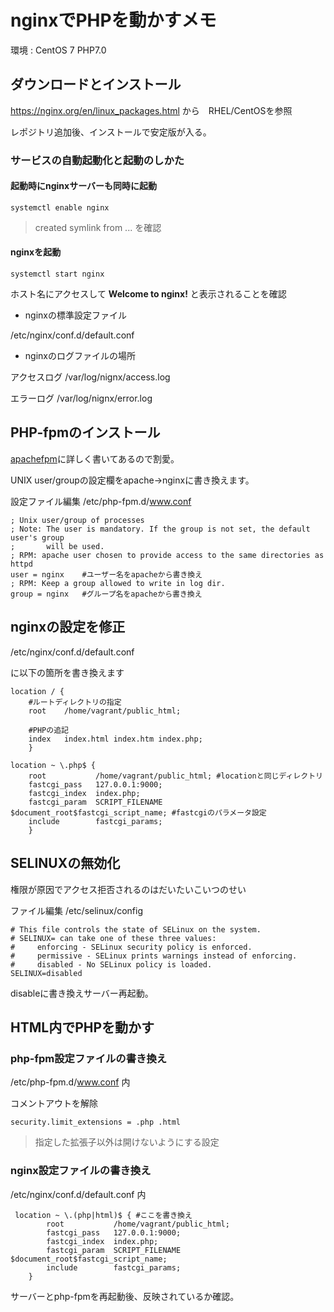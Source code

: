 # nginxでPHPを動かすメモ

環境 : CentOS 7 PHP7.0 

## ダウンロードとインストール

https://nginx.org/en/linux_packages.html から　RHEL/CentOSを参照

レポジトリ追加後、インストールで安定版が入る。

### サービスの自動起動化と起動のしかた

#### 起動時にnginxサーバーも同時に起動

`systemctl enable nginx`

>created symlink from ... を確認

#### nginxを起動

`systemctl start nginx`

ホスト名にアクセスして **Welcome to nginx!** と表示されることを確認

* nginxの標準設定ファイル

/etc/nginx/conf.d/default.conf


* nginxのログファイルの場所

アクセスログ
/var/log/nignx/access.log 

エラーログ
/var/log/nignx/error.log 

## PHP-fpmのインストール

[apachefpm](/apache-php-fpm.md)に詳しく書いてあるので割愛。

UNIX user/groupの設定欄をapache->nginxに書き換えます。

設定ファイル編集 /etc/php-fpm.d/www.conf

```
; Unix user/group of processes
; Note: The user is mandatory. If the group is not set, the default user's group
;       will be used.
; RPM: apache user chosen to provide access to the same directories as httpd
user = nginx	#ユーザー名をapacheから書き換え
; RPM: Keep a group allowed to write in log dir.
group = nginx	#グループ名をapacheから書き換え
```

## nginxの設定を修正

/etc/nginx/conf.d/default.conf

に以下の箇所を書き換えます

```
location / {
	#ルートディレクトリの指定
	root	/home/vagrant/public_html;
	
	#PHPの追記
	index   index.html index.htm index.php;
	}

location ~ \.php$ {
	root           /home/vagrant/public_html; #locationと同じディレクトリ
	fastcgi_pass   127.0.0.1:9000;
	fastcgi_index  index.php;
	fastcgi_param  SCRIPT_FILENAME  $document_root$fastcgi_script_name; #fastcgiのパラメータ設定
	include        fastcgi_params;
	}
```

## SELINUXの無効化
権限が原因でアクセス拒否されるのはだいたいこいつのせい

ファイル編集 /etc/selinux/config

```
# This file controls the state of SELinux on the system.
# SELINUX= can take one of these three values:
#     enforcing - SELinux security policy is enforced.
#     permissive - SELinux prints warnings instead of enforcing.
#     disabled - No SELinux policy is loaded.
SELINUX=disabled
```
disableに書き換えサーバー再起動。


## HTML内でPHPを動かす


### php-fpm設定ファイルの書き換え

/etc/php-fpm.d/www.conf 内

コメントアウトを解除

`security.limit_extensions = .php .html`
>指定した拡張子以外は開けないようにする設定
### nginx設定ファイルの書き換え

/etc/nginx/conf.d/default.conf 内

```
 location ~ \.(php|html)$ {	#ここを書き換え
        root           /home/vagrant/public_html;
        fastcgi_pass   127.0.0.1:9000;
        fastcgi_index  index.php;
        fastcgi_param  SCRIPT_FILENAME  $document_root$fastcgi_script_name;
        include        fastcgi_params;
    }
```
サーバーとphp-fpmを再起動後、反映されているか確認。

